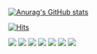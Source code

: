 

[![Anurag's GitHub stats](https://github-readme-stats.vercel.app/api?username=s2ksh77)](https://github.com/s2ksh77/github-readme-stats)

[![Hits](https://hits.seeyoufarm.com/api/count/incr/badge.svg?url=https%3A%2F%2Fgithub.com%2Fs2ksh77&count_bg=%2379C83D&title_bg=%23555555&icon=github.svg&icon_color=%23E7E7E7&title=githubs&edge_flat=false)](https://hits.seeyoufarm.com)

<img src="https://img.shields.io/badge/JavaScript-F7DF1E?style=flat&logo=JavaScript&logoColor=white"/> <img src="https://img.shields.io/badge/HTML5-E34F26?style=flat&logo=HTML5&logoColor=white" /> <img src="https://img.shields.io/badge/CSS3-1572B6?style=flat&logo=CSS3&logoColor=white" /> <img src="https://img.shields.io/badge/React-61DAFB?style=flat&logo=React&logoColor=white" /> <img src="https://img.shields.io/badge/MobX-FF9955?style=flat&logo=MobX&logoColor=white" />
<img src="https://img.shields.io/badge/Git-F05032?style=flat&logo=Git&logoColor=white" /> <img src="https://img.shields.io/badge/styled-components-DB7093?style=flat&logo=styled-components&logoColor=white" />
